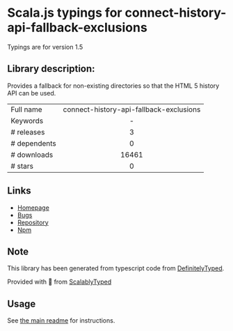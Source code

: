 
# Scala.js typings for connect-history-api-fallback-exclusions

Typings are for version 1.5

## Library description:
Provides a fallback for non-existing directories so that the HTML 5 history API can be used.

|                    |                 |
| ------------------ | :-------------: |
| Full name          | connect-history-api-fallback-exclusions |
| Keywords           | - |
| # releases         | 3 |
| # dependents       | 0 |
| # downloads        | 16461 |
| # stars            | 0 |

## Links
- [Homepage](https://github.com/Wirewheel/connect-history-api-fallback#readme)
- [Bugs](https://github.com/Wirewheel/connect-history-api-fallback/issues)
- [Repository](https://github.com/Wirewheel/connect-history-api-fallback)
- [Npm](https://www.npmjs.com/package/connect-history-api-fallback-exclusions)
    


## Note
This library has been generated from typescript code from [DefinitelyTyped](https://definitelytyped.org).

Provided with :purple_heart: from [ScalablyTyped](https://github.com/oyvindberg/ScalablyTyped)

## Usage
See [the main readme](../../readme.md) for instructions.


